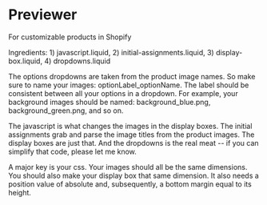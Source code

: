 Previewer
=========

For customizable products in Shopify

Ingredients: 1) javascript.liquid, 2) initial-assignments.liquid, 3) display-box.liquid, 4) dropdowns.liquid

The options dropdowns are taken from the product image names. So make sure to name your images: optionLabel_optionName. The label should be consistent
between all your options in a dropdown. For example, your background images should be named: background_blue.png, background_green.png, and so on.

The javascript is what changes the images in the display boxes. The initial assignments grab and parse the image titles from the product images. The display boxes are just that. And the dropdowns is the real meat -- if you can simplify that code, please let me know.

A major key is your css. Your images should all be the same dimensions. You should also make your display box that same dimension. It also needs a position value of absolute and, subsequently, a bottom margin equal to its height. 